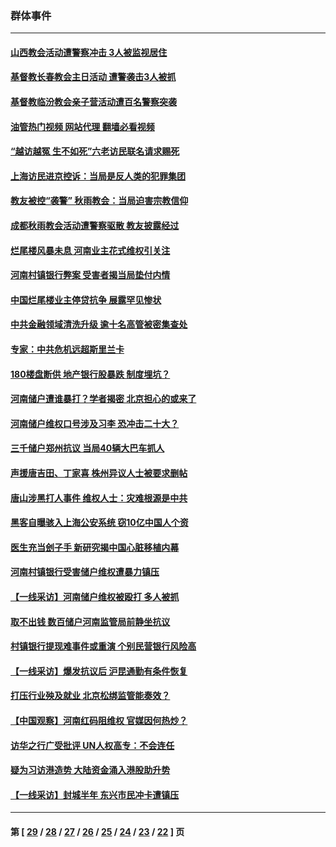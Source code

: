### 群体事件
---
#### [山西教会活动遭警察冲击 3人被监视居住](../../pages/ncid279/n13808966.md?08241645) 
#### [基督教长春教会主日活动 遭警袭击3人被抓](../../pages/ncid279/n13806935.md?08241645) 
#### [基督教临汾教会亲子营活动遭百名警察突袭](../../pages/ncid279/n13806527.md?08241645) 
#### [油管热门视频 网站代理 翻墙必看视频](http://209.222.30.114:81/youtube.html?08241645)
#### [“越访越冤 生不如死”六老访民联名请求赐死](../../pages/ncid279/n13805907.md?08241645) 
#### [上海访民进京控诉：当局是反人类的犯罪集团](../../pages/ncid279/n13803858.md?08241645) 
#### [教友被控“袭警” 秋雨教会：当局迫害宗教信仰](../../pages/ncid279/n13803563.md?08241645) 
#### [成都秋雨教会活动遭警察驱散 教友披露经过](../../pages/ncid279/n13802541.md?08241645) 
#### [烂尾楼风暴未息 河南业主花式维权引关注](../../pages/ncid279/n13794519.md?08241645) 
#### [河南村镇银行弊案 受害者揭当局垫付内情](../../pages/ncid279/n13791990.md?08241645) 
#### [中国烂尾楼业主停贷抗争 展露罕见惨状](../../pages/ncid279/n13787794.md?08241645) 
#### [中共金融领域清洗升级 逾十名高管被密集查处](../../pages/ncid279/n13782694.md?08241645) 
#### [专家：中共危机远超斯里兰卡](../../pages/ncid279/n13782248.md?08241645) 
#### [180楼盘断供 地产银行股暴跌 制度埋坑？](../../pages/ncid279/n13780778.md?08241645) 
#### [河南储户遭谁暴打？学者揭密 北京担心的或来了](../../pages/ncid279/n13779407.md?08241645) 
#### [河南储户维权口号涉及习李 恐冲击二十大？](../../pages/ncid279/n13778148.md?08241645) 
#### [三千储户郑州抗议 当局40辆大巴车抓人](../../pages/ncid279/n13777593.md?08241645) 
#### [声援唐吉田、丁家喜 株州异议人士被要求删帖](../../pages/ncid279/n13775534.md?08241645) 
#### [唐山涉黑打人事件 维权人士：灾难根源是中共](../../pages/ncid279/n13773534.md?08241645) 
#### [黑客自曝骇入上海公安系统 窃10亿中国人个资](../../pages/ncid279/n13773395.md?08241645) 
#### [医生充当刽子手 新研究揭中国心脏移植内幕](../../pages/ncid279/n13772291.md?08241645) 
#### [河南村镇银行受害储户维权遭暴力镇压](../../pages/ncid279/n13770841.md?08241645) 
#### [【一线采访】河南储户维权被殴打 多人被抓](../../pages/ncid279/n13768629.md?08241645) 
#### [取不出钱 数百储户河南监管局前静坐抗议](../../pages/ncid279/n13767198.md?08241645) 
#### [村镇银行提现难事件或重演 个别民营银行风险高](../../pages/ncid279/n13764495.md?08241645) 
#### [【一线采访】爆发抗议后 沪昆通勤有条件恢复](../../pages/ncid279/n13763504.md?08241645) 
#### [打压行业殃及就业 北京松绑监管能奏效？](../../pages/ncid279/n13761130.md?08241645) 
#### [【中国观察】河南红码阻维权 官媒因何热炒？](../../pages/ncid279/n13760146.md?08241645) 
#### [访华之行广受批评 UN人权高专：不会连任](../../pages/ncid279/n13758655.md?08241645) 
#### [疑为习访港造势 大陆资金涌入港股助升势](../../pages/ncid279/n13756127.md?08241645) 
#### [【一线采访】封城半年 东兴市民冲卡遭镇压](../../pages/ncid279/n13754277.md?08241645) 

---
#### 第 [ [29](./29.md?08241645) / [28](./28.md?08241645) / [27](./27.md?08241645) / [26](./26.md?08241645) / [25](./25.md?08241645) / [24](./24.md?08241645) / [23](./23.md?08241645) / [22](./22.md?08241645) ] 页
